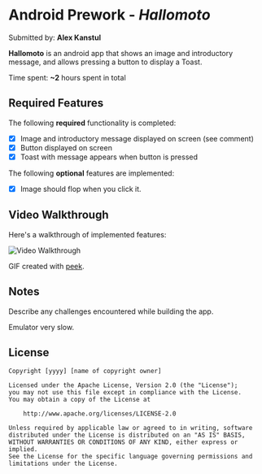 # Android Prework - *Hallomoto*

Submitted by: **Alex Kanstul**

**Hallomoto** is an android app that shows an image and introductory message, and allows pressing a button to display a Toast. 

Time spent: **~2** hours spent in total

## Required Features

The following **required** functionality is completed:

* [x] Image and introductory message displayed on screen (see comment)
* [x] Button displayed on screen
* [x] Toast with message appears when button is pressed 

The following **optional** features are implemented:

* [x] Image should flop when you click it. 

## Video Walkthrough

Here's a walkthrough of implemented features:

<img src='https://i.imgur.com/acC9Cfe.gif' title='Video Walkthrough' width='' alt='Video Walkthrough' />

<!-- Replace this with whatever GIF tool you used! -->
GIF created with [peek](https://github.com/phw/peek).  

## Notes

Describe any challenges encountered while building the app.

Emulator very slow. 

## License

    Copyright [yyyy] [name of copyright owner]

    Licensed under the Apache License, Version 2.0 (the "License");
    you may not use this file except in compliance with the License.
    You may obtain a copy of the License at

        http://www.apache.org/licenses/LICENSE-2.0

    Unless required by applicable law or agreed to in writing, software
    distributed under the License is distributed on an "AS IS" BASIS,
    WITHOUT WARRANTIES OR CONDITIONS OF ANY KIND, either express or implied.
    See the License for the specific language governing permissions and
    limitations under the License.
